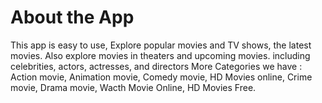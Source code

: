 # About the App

This app is easy to use, Explore popular movies and TV shows, the latest movies. Also explore movies in theaters and upcoming movies. including celebrities, actors, actresses, and directors More Categories we have : Action movie, Animation movie, Comedy movie, HD Movies online, Crime movie, Drama movie, Wacth Movie Online, HD Movies Free.

